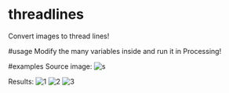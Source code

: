 # threadlines
Convert images to thread lines!

#usage
Modify the many variables inside and run it in Processing!

#examples
Source image:
![s](https://i.imgur.com/78KNk4B.png)

Results:
![1](https://i.imgur.com/9jnPY8n.png)
![2](https://i.imgur.com/8IfyBT2.png)
![3](https://i.imgur.com/B5FbdHg.png)
